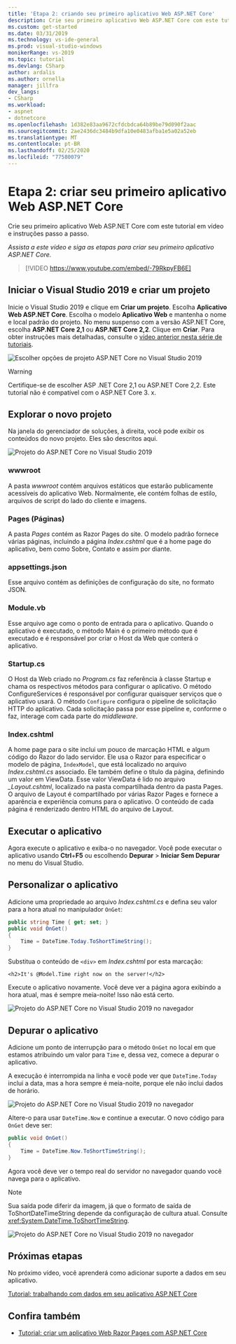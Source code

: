 ```yaml
---
title: 'Etapa 2: criando seu primeiro aplicativo Web ASP.NET Core'
description: Crie seu primeiro aplicativo Web ASP.NET Core com este tutorial em vídeo e instruções passo a passo.
ms.custom: get-started
ms.date: 03/31/2019
ms.technology: vs-ide-general
ms.prod: visual-studio-windows
monikerRange: vs-2019
ms.topic: tutorial
ms.devlang: CSharp
author: ardalis
ms.author: ornella
manager: jillfra
dev_langs:
- CSharp
ms.workload:
- aspnet
- dotnetcore
ms.openlocfilehash: 1d382e83aa9672cfdcbdca64b89be79d090f2aac
ms.sourcegitcommit: 2ae2436dc3484b9dfa10e0483afba1e5a02a52eb
ms.translationtype: MT
ms.contentlocale: pt-BR
ms.lasthandoff: 02/25/2020
ms.locfileid: "77580079"
---
```

# <a name="step-2-create-your-first-aspnet-core-web-app"></a>Etapa 2: criar seu primeiro aplicativo Web ASP.NET Core

Crie seu primeiro aplicativo Web ASP.NET Core com este tutorial em vídeo e instruções passo a passo.

_Assista a este vídeo e siga as etapas para criar seu primeiro aplicativo ASP.NET Core._

> [!VIDEO https://www.youtube.com/embed/-79RkpyFB6E]

## <a name="start-visual-studio-2019-and-create-a-new-project"></a>Iniciar o Visual Studio 2019 e criar um projeto

Inicie o Visual Studio 2019 e clique em **Criar um projeto**. Escolha **Aplicativo Web ASP.NET Core**. Escolha o modelo **Aplicativo Web** e mantenha o nome e local padrão do projeto. No menu suspenso com a versão ASP.NET Core, escolha **ASP.NET Core 2,1** ou **ASP.NET Core 2,2**. Clique em **Criar**. Para obter instruções mais detalhadas, consulte o [vídeo anterior nesta série de tutoriais](tutorial-aspnet-core-ef-step-01.md).

![Escolher opções de projeto ASP.NET Core no Visual Studio 2019](media/vs-2019/vs2019-choose-aspnetcore-project.png)

> [!WARNING]
> Certifique-se de escolher ASP .NET Core 2,1 ou ASP.NET Core 2,2. Este tutorial não é compatível com o ASP.NET Core 3. x.

## <a name="explore-the-new-project"></a>Explorar o novo projeto

Na janela do gerenciador de soluções, à direita, você pode exibir os conteúdos do novo projeto. Eles são descritos aqui.

![Projeto do ASP.NET Core no Visual Studio 2019](media/vs-2019/vs2019-solution-explorer.png)

### <a name="wwwroot"></a>wwwroot

A pasta *wwwroot* contém arquivos estáticos que estarão publicamente acessíveis do aplicativo Web. Normalmente, ele contém folhas de estilo, arquivos de script do lado do cliente e imagens.

### <a name="pages"></a>Pages (Páginas)

A pasta *Pages* contém as Razor Pages do site. O modelo padrão fornece várias páginas, incluindo a página *Index.cshtml* que é a home page do aplicativo, bem como Sobre, Contato e assim por diante.

### <a name="appsettingsjson"></a>appsettings.json

Esse arquivo contém as definições de configuração do site, no formato JSON.

### <a name="programcs"></a>Module.vb

Esse arquivo age como o ponto de entrada para o aplicativo. Quando o aplicativo é executado, o método Main é o primeiro método que é executado e é responsável por criar o Host da Web que conterá o aplicativo.

### <a name="startupcs"></a>Startup.cs

O Host da Web criado no *Program.cs* faz referência à classe Startup e chama os respectivos métodos para configurar o aplicativo. O método ConfigureServices é responsável por configurar quaisquer serviços que o aplicativo usará. O método `Configure` configura o pipeline de solicitação HTTP do aplicativo. Cada solicitação passa por esse pipeline e, conforme o faz, interage com cada parte do *middleware*.

### <a name="indexcshtml"></a>Index.cshtml

A home page para o site inclui um pouco de marcação HTML e algum código do Razor do lado servidor. Ele usa o Razor para especificar o modelo de página, `IndexModel`, que está localizado no arquivo *Index.cshtml.cs* associado. Ele também define o título da página, definindo um valor em ViewData. Esse valor ViewData é lido no arquivo *\_Layout.cshtml*, localizado na pasta compartilhada dentro da pasta Pages. O arquivo de Layout é compartilhado por várias Razor Pages e fornece a aparência e experiência comuns para o aplicativo. O conteúdo de cada página é renderizado dentro HTML do arquivo de Layout.

## <a name="run-the-application"></a>Executar o aplicativo

Agora execute o aplicativo e exiba-o no navegador. Você pode executar o aplicativo usando **Ctrl**+**F5** ou escolhendo **Depurar** > **Iniciar Sem Depurar** no menu do Visual Studio.

## <a name="customize-the-application"></a>Personalizar o aplicativo

Adicione uma propriedade ao arquivo *Index.cshtml.cs* e defina seu valor para a hora atual no manipulador `OnGet`:

```csharp
public string Time { get; set; }
public void OnGet()
{
    Time = DateTime.Today.ToShortTimeString();
}
```

Substitua o conteúdo de `<div>` em *Index.cshtml* por esta marcação:

```cshtml
<h2>It's @Model.Time right now on the server!</h2>
```

Execute o aplicativo novamente. Você deve ver a página agora exibindo a hora atual, mas é sempre meia-noite! Isso não está certo.

![Projeto do ASP.NET Core no Visual Studio 2019 no navegador](media/vs-2019/vs2019-app-in-browser.png)

## <a name="debug-the-application"></a>Depurar o aplicativo

Adicione um ponto de interrupção para o método `OnGet` no local em que estamos atribuindo um valor para `Time` e, dessa vez, comece a depurar o aplicativo.

A execução é interrompida na linha e você pode ver que `DateTime.Today` inclui a data, mas a hora sempre é meia-noite, porque ele não inclui dados de horário. 

![Projeto do ASP.NET Core no Visual Studio 2019 no navegador](media/vs-2019/vs2019-breakpoint.png)

Altere-o para usar `DateTime.Now` e continue a executar. O novo código para `OnGet` deve ser:

```csharp
public void OnGet()
{
    Time = DateTime.Now.ToShortTimeString();
}
```

Agora você deve ver o tempo real do servidor no navegador quando você navega para o aplicativo.

> [!NOTE]
> Sua saída pode diferir da imagem, já que o formato de saída de ToShortDateTimeString depende da configuração de cultura atual. Consulte <xref:System.DateTime.ToShortTimeString>.

![Projeto do ASP.NET Core no Visual Studio 2019 no navegador](media/vs-2019/vs2019-app-fixed-in-browser.png)

## <a name="next-steps"></a>Próximas etapas

No próximo vídeo, você aprenderá como adicionar suporte a dados em seu aplicativo.

[Tutorial: trabalhando com dados em seu aplicativo ASP.NET Core](tutorial-aspnet-core-ef-step-03.md)

## <a name="see-also"></a>Confira também

- [Tutorial: criar um aplicativo Web Razor Pages com ASP.NET Core](/aspnet/core/tutorials/razor-pages/?view=aspnetcore-2.1)
